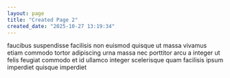 ```yaml
---
layout: page
title: "Created Page 2"
created_date: "2025-10-27 13:19:34"
---
```


faucibus suspendisse facilisis non euismod quisque ut massa vivamus etiam commodo tortor adipiscing urna massa nec porttitor arcu a integer ut felis feugiat commodo et id ullamco integer scelerisque quam facilisis ipsum imperdiet quisque imperdiet 
